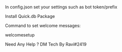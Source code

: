 In config.json set your settings such as bot token/prefix

Install Quick.db Package 

Command to set welcome messages:

<prefix>welcomesetup <id>

Need Any Help ? DM Tech By Ravi#2419
